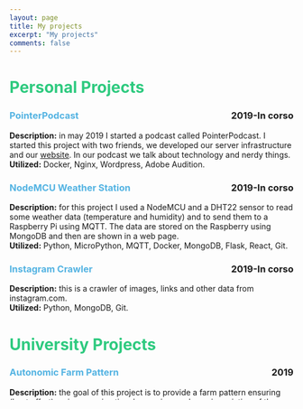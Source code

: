 ```yaml
---
layout: page
title: My projects
excerpt: "My projects"
comments: false
---
```


# <font color="#2eca7f">Personal Projects</font>

### <font color="#53b3e2">PointerPodcast</font> <span style="float:right; text-align:center">2019-In corso</span>

<b>Description:</b> in may 2019 I started a podcast called PointerPodcast.
I started this project with two friends, we developed our server infrastructure and our [website](https://pointerpodcast.it).
In our podcast we talk about technology and nerdy things.
<b>Utilized:</b> Docker, Nginx, Wordpress, Adobe Audition.

### <font color="#53b3e2">NodeMCU Weather Station</font> <span style="float:right; text-align:center">2019-In corso</span>

<b>Description:</b> for this project I used a NodeMCU and a DHT22 sensor to read some weather data (temperature and humidity) and
to send them to a Raspberry Pi using MQTT. The data are stored on the Raspberry using MongoDB and then are shown in a web page.
<br>
<b>Utilized:</b> Python, MicroPython, MQTT, Docker, MongoDB, Flask, React, Git.

### <font color="#53b3e2">Instagram Crawler</font> <span style="float:right; text-align:center">2019-In corso</span>

<b>Description:</b> this is a crawler of images, links and other data from instagram.com.
<br>
<b>Utilized:</b> Python, MongoDB, Git.

# <font color="#2eca7f">University Projects</font>

### <font color="#53b3e2">Autonomic Farm Pattern</font> <span style="float:right; text-align:center">2019</span>

<b>Description:</b> the goal of this project is to provide a farm pattern ensuring (best effort) a given service time leveraging on dynamic variation of the parallelism degree.
<br>
<b>Utilized:</b> C++, Thread, FastFlow, Git.
<br>
<b><a href="https://github.com/lucacorbucci/Autonomic-Farm-Pattern">GitHub</a></b>

### <font color="#53b3e2">Smart Auctions</font> <span style="float:right; text-align:center">2019</span>

<b>Description:</b> during this project I developed an Ethereum smart contract and then the frontend to interact with it using
a browser.
<br>
<b>Utilized:</b> Solidity, Javascript, HTML, CSS, React, Git, Metamask, Remix IDE.
<br>
<b><a href="https://github.com/lucacorbucci/SmartAuctions">GitHub</a></b>

### <font color="#53b3e2">Costruzione ed analisi del grafo delle transazioni di Ethereum</font> <span style="float:right; text-align:center">2018</span>

<b>Description:</b> this is the project that i developed for my bachelor degree thesis. I downloaded a lot of transactions
from the Ethereum Blockchain and then i built a graph to represent them using WebGraph.
The graph was studied using the most common algorithms for graph analysis.
<br>
<b>Utilized:</b> Java, Javascript, Geth, WebGraph, Git, Latex.
<br>
<b><a href="https://github.com/lucacorbucci/Costruzione-ed-Analisi-del-grafo-delle-transazioni-di-Ethereum">GitHub</a></b>

### <font color="#53b3e2">PI Game</font> <span style="float:right; text-align:center">2018</span>

<b>Description:</b> during this project I developed a little browser game.
In this game the user have to move a ball into a maze to find the exit.
The user can move the ball using the keyboard or using his smartphone.
<br>
<b>Utilized:</b> Javascript, HTML, CSS, Three.js, Git, NodeJS, Express.
<br>
<b><a href="https://github.com/lucacorbucci/PI-Project">GitHub</a></b>

### <font color="#53b3e2">Social Gossip</font> <span style="float:right; text-align:center">2018</span>

<b>Description:</b> during this project I developed a client and a multi thread server for a multi user chat.
On the client side I developed an interface to interact with the server and to communicate with the others users.
<br>
<b>Utilized:</b> Java, Thread, Git, Java Swing.

### <font color="#53b3e2">ChatterBox</font> <span style="float:right; text-align:center">2017</span>

<b>Description:</b> during this project I developed a multi thread server to handle a multi user chat.
I used the Socket for the communication between the users.
<br>
<b>Utilized:</b> C, Thread, Git.
<br>
<b><a href="https://github.com/lucacorbucci/ChatterBox">GitHub</a></b>
